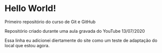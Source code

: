 # Hello World!
 Primeiro repositório do curso de Git e GitHub

Repositório criado durante uma aula gravada do YouTube
13/07/2020

Essa linha eu adicionei diertamente do site como um teste de adaptação do local que estou agora.
